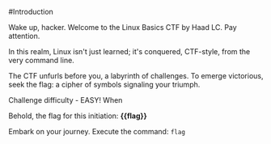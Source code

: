 #Introduction

Wake up, hacker. Welcome to the Linux Basics CTF by Haad LC. Pay attention.

In this realm, Linux isn't just learned; it's conquered, CTF-style, from the very command line.

The CTF unfurls before you, a labyrinth of challenges. To emerge victorious, seek the flag: a cipher of symbols signaling your triumph.

Challenge difficulty - EASY! When 

Behold, the flag for this initiation: **{{flag}}**

Embark on your journey. Execute the command:
`flag`
 